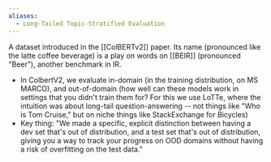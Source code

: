 ```yaml
---
aliases:
  - Long-Tailed Topic-Stratified Evaluation
---
```


A dataset introduced in the [[ColBERTv2]] paper. Its name (pronounced like the latte coffee beverage) is a play on words on [[BEIR]] (pronounced "Beer"), another benchmark in IR.
- In ColbertV2, we evaluate in-domain (in the training distribution, on MS MARCO), and out-of-domain (how well can these models work in settings that you didn't train them for? For this we use LoTTe, where the intuition was about long-tail question-answering -- not things like "Who is Tom Cruise," but on niche things like StackExchange for Bicycles)
- Key thing: "We made a specific, explicit distinction between having a dev set that's out of distribution, and a test set that's out of distribution, giving you a way to track your progress on OOD domains without having a risk of overfitting on the test data."